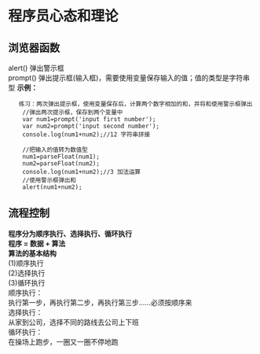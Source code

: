 # 程序员心态和理论

## 浏览器函数
   alert() 弹出警示框<br>
   prompt() 弹出提示框(输入框)，需要使用变量保存输入的值；值的类型是字符串型
**示例：**<br>
```
   练习：两次弹出提示框，使用变量保存后，计算两个数字相加的和，并将和使用警示框弹出
    //弹出两次提示框，保存到两个变量中
    var num1=prompt('input first number');
    var num2=prompt('input second number');
    console.log(num1+num2);//12 字符串拼接

    //把输入的值转为数值型
    num1=parseFloat(num1);
    num2=parseFloat(num2);
    console.log(num1+num2);//3 加法运算
    //使用警示框弹出和
    alert(num1+num2);
```

## 流程控制
  **程序分为顺序执行、选择执行、循环执行**<br>
  **程序 = 数据 + 算法**<br>
  **算法的基本结构**<br>
   (1)顺序执行<br>
   (2)选择执行<br>
   (3)循环执行<br>
   顺序执行：<br>
   执行第一步，再执行第二步，再执行第三步……必须按顺序来<br>
   选择执行：<br>
   从家到公司，选择不同的路线去公司上下班<br>
   循环执行：<br>
   在操场上跑步，一圈又一圈不停地跑<br>
   



